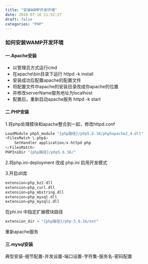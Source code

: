 ```yaml
---
title: "安装WAMP开发环境"
date: 2016-07-16 21:52:27
draft: false
categories: "PHP"
---
```


### 如何安装WAMP开发环境

#### 一.Apache安装

* 以管理员方式运行cmd
* 在apache\bin目录下运行 httpd -k install
* 安装成功后配置apache的配置文件
* 将配置文件中apache的安装目录改成你apache的位置
* 并修改serverName服务地址为localhost
* 配置后，重新启动apache服务 httpd -k start


#### 二.PHP安装

1.将php处理模块和apache整合到一起，修改httpd.conf

``` php  
LoadModule php5_module "{php路径}/php5.6.16/php5apache2_4.dll"  
<FilesMatch \.php$>   
    SetHandler application/x-httpd-php   
</FilesMatch>   
PHPIniDir "{php路径}/php5.6.16/"
``` 

2.将php.ini-deployment 改成 php.ini 启用开发模式

3.开启dll库
``` php
extension=php_bz2.dll   
extension=php_curl.dll   
extension=php_mbstring.dll   
extension=php_mysql.dll   
extension=php_mysqli.dll
```
在phi.ini 中指定扩展模块路径
``` php
extension_dir = "{php路径}/php-5.6.16/ext"
```
重新apache服务



#### 三.mysql安装

典型安装-细节配置-并发设置-端口设置-字符集-服务名-密码配置

